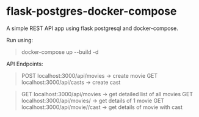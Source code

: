 # flask-postgres-docker-compose

A simple REST API app using flask postgresql and docker-compose.

Run using:
> docker-compose up --build -d

API Endpoints:
> POST localhost:3000/api/movies -> create movie
> GET localhost:3000/api/casts -> create cast

> GET localhost:3000/api/movies -> get detailed list of all movies
> GET localhost:3000/api/movies/<id> -> get details of 1 movie
> GET localhost:3000/api/movie/<id>/cast -> get details of movie with cast
